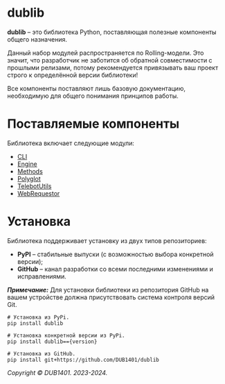 # dublib
**dublib** – это библиотека Python, поставляющая полезные компоненты общего назначения.

Данный набор модулей распространяется по Rolling-модели. Это значит, что разработчик не заботится об обратной совместимости с прошлыми релизами, потому рекомендуется привязывать ваш проект строго к определённой версии библиотеки!

Все компоненты поставляют лишь базовую документацию, необходимую для общего понимания принципов работы.

# Поставляемые компоненты
Библиотека включает следующие модули:
* [CLI](https://github.com/DUB1401/dublib/blob/main/docs/CLI/README.md)
* [Engine](https://github.com/DUB1401/dublib/blob/main/docs/Engine/README.md)
* [Methods](https://github.com/DUB1401/dublib/blob/main/docs/Methods/README.md)
* [Polyglot](https://github.com/DUB1401/dublib/blob/main/docs/Polyglot.md)
* [TelebotUtils](https://github.com/DUB1401/dublib/blob/main/docs/TelebotUtils.md)
* [WebRequestor](https://github.com/DUB1401/dublib/blob/main/docs/WebRequestor.md)

# Установка
Библиотека поддерживает установку из двух типов репозиториев:
* **PyPI** – стабильные выпуски (с возможностью выбора конкретной версии);
* **GitHub** – канал разработки со всеми последними изменениями и исправлениями.

_**Примечание:**_ Для установки библиотеки из репозитория GitHub на вашем устройстве должна присутствовать система контроля версий Git.
```
# Установка из PyPi.
pip install dublib

# Установка конкретной версии из PyPi.
pip install dublib=={version}

# Установка из GitHub.
pip install git+https://github.com/DUB1401/dublib
```

_Copyright © DUB1401. 2023-2024._